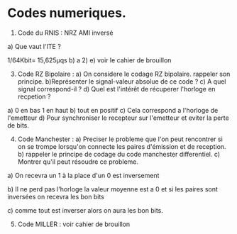 # Codes numeriques. 

1. Code du RNIS :
NRZ AMI inversé 

a) Que vaut l'ITE ? 

1/64Kbit= 15,625µqs
b) a 2) e) voir le cahier de brouillon 

3) Code RZ Bipolaire :
a) On considere le codage RZ bipolaire. rappeler son principe. 
b)Représenter le signal-valeur absolue de ce code ?
c) A quel signal correspond-il ?
d) Quel est l'intérêt de récuperer l'horloge en recpetion ?

a) 0 en bas 1 en haut
b) tout en positif
c) Cela correspond a l'horloge de l'emetteur 
d) Pour synchroniser le recepteur sur l'emetteur et eviter la perte de bits.

4) Code Manchester :
a) Preciser le probleme que l'on peut rencontrer si on se trompe lorsqu'on connecte les paires d'émission et de reception.
b) rappeler le principe de codage du code manchester differentiel.
c) Montrer qu'il peut résoudre ce probleme. 

a) On recevra un 1 à la place d'un 0 est inversement 

b) 
Il ne perd pas l'horloge la valeur moyenne est a 0 et si les paires sont inversées on recevra les bon bits

c) comme tout est inverser alors on aura les bon bits.

5) Code MILLER : 
voir cahier de brouillon
